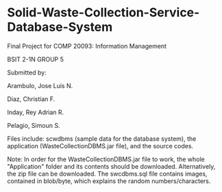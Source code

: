 # Solid-Waste-Collection-Service-Database-System


Final Project for COMP 20093: Information Management

BSIT 2-1N GROUP 5

Submitted by:

Arambulo, Jose Luis N.

Diaz, Christian F.

Inday, Rey Adrian R.

Pelagio, Simoun S.

Files include: scwdbms (sample data for the database system), the application (WasteCollectionDBMS.jar file), and the source codes.

Note: In order for the WasteCollectionDBMS.jar file to work, the whole "Application" folder and its contents should be downloaded. Alternatively, the zip file can be downloaded.
The swcdbms.sql file contains images, contained in blob/byte, which explains the random numbers/characters.


